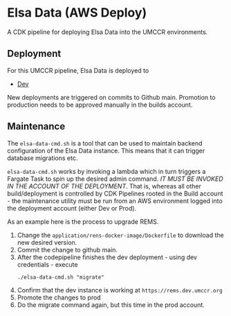 # Elsa Data (AWS Deploy)

A CDK pipeline for deploying Elsa Data into the UMCCR environments.

## Deployment

For this UMCCR pipeline, Elsa Data is deployed to

- [Dev](https://elsa.dev.umccr.org)

New deployments are triggered on commits to Github main. Promotion to production needs to
be approved manually in the builds account.

## Maintenance

The `elsa-data-cmd.sh` is a tool that can be used to maintain backend configuration of the Elsa Data
instance. This means that it can trigger database migrations etc.

`elsa-data-cmd.sh` works by invoking a lambda which in turn triggers a Fargate Task to spin up
the desired admin command. _IT MUST BE INVOKED IN THE ACCOUNT OF THE DEPLOYMENT_. That is,
whereas all other build/deployment is controlled by CDK Pipelines rooted in the Build
account - the maintenance utility must be run from an AWS environment logged into the deployment
account (either Dev or Prod).

As an example here is the process to upgrade REMS.

1. Change the `application/rens-docker-image/Dockerfile` to download the new desired version.
2. Commit the change to github main.
3. After the codepipeline finishes the dev deployment - using dev credentials - execute
   ```
   ./elsa-data-cmd.sh "migrate"
   ```
4. Confirm that the dev instance is working at `https://rems.dev.umccr.org`
5. Promote the changes to prod
6. Do the migrate command again, but this time in the prod account.
